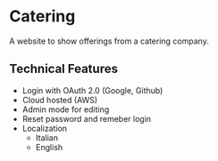 # Catering

A website to show offerings from a catering company.

## Technical Features
* Login with OAuth 2.0 (Google, Github)
* Cloud hosted (AWS)
* Admin mode for editing
* Reset password and remeber login
* Localization
  * Italian
  * English
